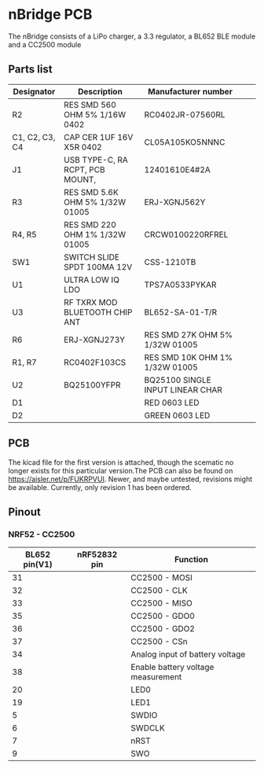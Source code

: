 # nBridge PCB

The nBridge consists of a LiPo charger, a 3.3 regulator, a BL652 BLE module and a CC2500 module

## Parts list
| Designator     | Description                     | Manufacturer number              |   |   |
|----------------|---------------------------------|----------------------------------|---|---|
| R2             | RES SMD 560 OHM 5% 1/16W 0402   | RC0402JR-07560RL                 |   |   |
| C1, C2, C3, C4 | CAP CER 1UF 16V X5R 0402        | CL05A105KO5NNNC                  |   |   |
| J1             | USB TYPE-C, RA RCPT, PCB MOUNT, | 12401610E4#2A                    |   |   |
| R3             | RES SMD 5.6K OHM 5% 1/32W 01005 | ERJ-XGNJ562Y                     |   |   |
| R4, R5         | RES SMD 220 OHM 1% 1/32W 01005  | CRCW0100220RFREL                 |   |   |
| SW1            | SWITCH SLIDE SPDT 100MA 12V     | CSS-1210TB                       |   |   |
| U1             | ULTRA LOW IQ LDO                | TPS7A0533PYKAR                   |   |   |
| U3             | RF TXRX MOD BLUETOOTH CHIP ANT  | BL652-SA-01-T/R                  |   |   |
| R6             | ERJ-XGNJ273Y                    | RES SMD 27K OHM 5% 1/32W 01005   |   |   |
| R1, R7         | RC0402F103CS                    | RES SMD 10K OHM 1% 1/32W 01005   |   |   |
| U2             | BQ25100YFPR                     | BQ25100 SINGLE INPUT LINEAR CHAR |   |   |
| D1             |                                 | RED 0603 LED                     |   |   |
| D2             |                                 | GREEN 0603 LED                   |   |   |




## PCB 
The kicad file for the first version is attached, though the scematic no longer exists for this particular version.The PCB can also be found on https://aisler.net/p/FUKRPVUI. Newer, and maybe untested, revisions might be available. Currently, only revision 1 has been ordered.

## Pinout 
### NRF52 - CC2500
| BL652 pin(V1) | nRF52832 pin | Function | 
|----|-|-----|
| 31 | | CC2500 - MOSI | 
| 32 | | CC2500 - CLK |
| 33 | | CC2500 - MISO |
| 35 | | CC2500 - GDO0 |
| 36 | | CC2500 - GDO2 |
| 37 | | CC2500 - CSn |
| 34 | | Analog input of battery voltage |
| 38 | | Enable battery voltage measurement |
| 20 | | LED0 |
| 19 | | LED1 |
| 5  | | SWDIO |
| 6  | | SWDCLK |
| 7  | | nRST |
| 9  | | SWO |


